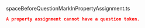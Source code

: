 spaceBeforeQuestionMarkInPropertyAssignment.ts
```json
A property assignment cannot have a question token.
```
